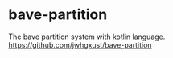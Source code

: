# bave-partition
The bave partition system with kotlin language.
https://github.com/jwhgxust/bave-partition
